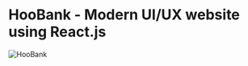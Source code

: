 # HooBank - Modern UI/UX website using React.js

![HooBank](https://i.ibb.co/BK1Hn0x/Screenshot-2022-08-08-at-4-05-48-PM.png)
